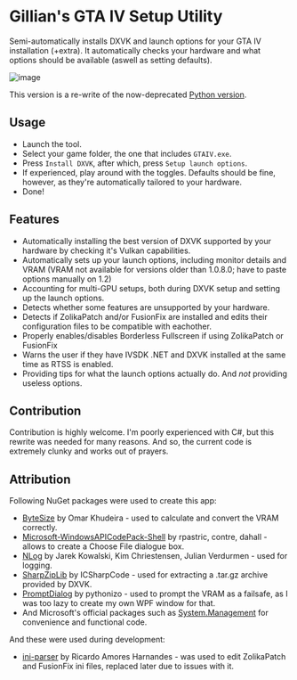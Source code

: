 # Gillian's GTA IV Setup Utility
Semi-automatically installs DXVK and launch options for your GTA IV installation (+extra). It automatically checks your hardware and what options should be available (aswell as setting defaults).

![image](https://github.com/gillian-guide/GTAIVSetupUtilityWPF/assets/70141395/8f1cd70e-a6a2-4568-a222-853ca5820e0a)

This version is a re-write of the now-deprecated [Python version](https://github.com/SandeMC/GTAIVSetupUtility).

## Usage
- Launch the tool.
- Select your game folder, the one that includes `GTAIV.exe`.
- Press `Install DXVK`, after which, press `Setup launch options`.
- If experienced, play around with the toggles. Defaults should be fine, however, as they're automatically tailored to your hardware.
- Done!

## Features
- Automatically installing the best version of DXVK supported by your hardware by checking it's Vulkan capabilities.
- Automatically sets up your launch options, including monitor details and VRAM (VRAM not available for versions older than 1.0.8.0; have to paste options manually on 1.2)
- Accounting for multi-GPU setups, both during DXVK setup and setting up the launch options.
- Detects whether some features are unsupported by your hardware.
- Detects if ZolikaPatch and/or FusionFix are installed and edits their configuration files to be compatible with eachother.
- Properly enables/disables Borderless Fullscreen if using ZolikaPatch or FusionFix
- Warns the user if they have IVSDK .NET and DXVK installed at the same time as RTSS is enabled.
- Providing tips for what the launch options actually do. And *not* providing useless options.

## Contribution
Contribution is highly welcome. I'm poorly experienced with C#, but this rewrite was needed for many reasons. And so, the current code is extremely clunky and works out of prayers.

## Attribution
Following NuGet packages were used to create this app:

- [ByteSize](https://www.nuget.org/packages/ByteSize) by Omar Khudeira - used to calculate and convert the VRAM correctly.
- [Microsoft-WindowsAPICodePack-Shell](https://www.nuget.org/packages/WindowsAPICodePack-Shell) by rpastric, contre, dahall - allows to create a Choose File dialogue box.
- [NLog](https://www.nuget.org/packages/NLog) by Jarek Kowalski, Kim Chriestensen, Julian Verdurmen - used for logging.
- [SharpZipLib](https://www.nuget.org/packages/SharpZipLib) by ICSharpCode - used for extracting a .tar.gz archive provided by DXVK.
- [PromptDialog](https://www.nuget.org/packages/PromptDialog/) by pythonizo - used to prompt the VRAM as a failsafe, as I was too lazy to create my own WPF window for that.
- And Microsoft's official packages such as [System.Management](https://www.nuget.org/packages/System.Management/) for convenience and functional code.

And these were used during development:

- [ini-parser](https://github.com/rickyah/ini-parser) by Ricardo Amores Harnandes - was used to edit ZolikaPatch and FusionFix ini files, replaced later due to issues with it.
